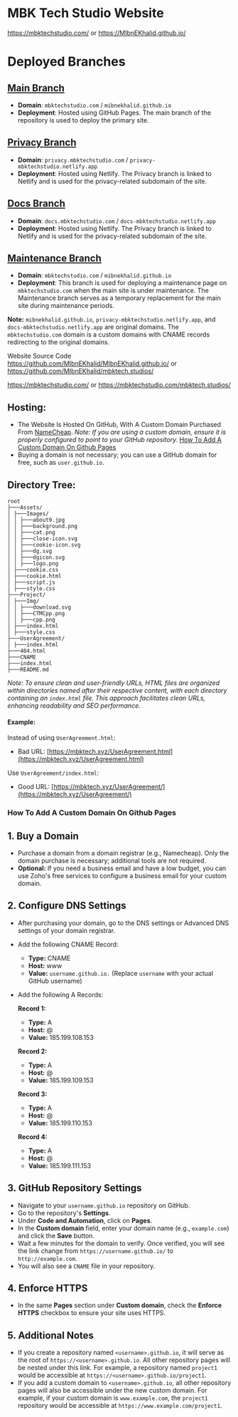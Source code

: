 # MBK Tech Studio Website

https://mbktechstudio.com/ or https://MIbnEKhalid.github.io/

# **Deployed Branches**

## **[Main Branch](https://github.com/MIbnEKhalid/MIbnEKhalid.github.io/tree/main)**
- **Domain**: `mbktechstudio.com` / `mibnekhalid.github.io`
- **Deployment**: Hosted using GitHub Pages. The main branch of the repository is used to deploy the primary site.

## **[Privacy Branch](https://github.com/MIbnEKhalid/MIbnEKhalid.github.io/tree/Privacy)**
- **Domain**: `privacy.mbktechstudio.com` / `privacy-mbktechstudio.netlify.app`
- **Deployment**: Hosted using Netlify. The Privacy branch is linked to Netlify and is used for the privacy-related subdomain of the site.

## **[Docs Branch](https://github.com/MIbnEKhalid/MIbnEKhalid.github.io/tree/Docs)**
- **Domain**: `docs.mbktechstudio.com` / `docs-mbktechstudio.netlify.app`
- **Deployment**: Hosted using Netlify. The Privacy branch is linked to Netlify and is used for the privacy-related subdomain of the site.

## **[Maintenance Branch](https://github.com/MIbnEKhalid/MIbnEKhalid.github.io/tree/Maintenance)**
- **Domain**: `mbktechstudio.com` / `mibnekhalid.github.io`
- **Deployment**: This branch is used for deploying a maintenance page on `mbktechstudio.com` when the main site is under maintenance. The Maintenance branch serves as a temporary replacement for the main site during maintenance periods.

**Note:** `mibnekhalid.github.io`, `privacy-mbktechstudio.netlify.app`, and `docs-mbktechstudio.netlify.app` are original domains. The `mbktechstudio.com` domain is a custom domains with CNAME records redirecting to the original domains.








Website Source Code 
https://github.com/MIbnEKhalid/MIbnEKhalid.github.io/ or https://github.com/MIbnEKhalid/mbktech.studios/

https://mbktechstudio.com/ or https://mbktechstudio.com/mbktech.studios/

## Hosting:
- The Website Is Hosted On GitHub, With A Custom Domain Purchased From [NameCheap](https://namecheap.com).
  *Note: If you are using a custom domain, ensure it is properly configured to point to your GitHub repository.* [How To Add A Custom Domain On Github Pages](#how-to-add-a-custom-domain-on-github-pages)
- Buying a domain is not necessary; you can use a GitHub domain for free, such as `user.github.io`.

## Directory Tree:

```
root
├───Assets/
│ ├───Images/
│ │ ├───about9.jpg
│ │ ├───background.png
│ │ ├───cat.png
│ │ ├───close-icon.svg
│ │ ├───cookie-icon.svg
│ │ ├───dg.svg
│ │ ├───dgicon.svg
│ │ ├───logo.png
│ ├───cookie.css
│ ├───cookie.html
│ ├───script.js
│ ├───style.css
├───Project/
│ ├───Img/
│ │ ├───download.svg
│ │ ├───CTMCpp.png
│ │ ├───cpp.png
│ ├───index.html
│ ├───style.css
├───UserAgreement/
│ ├───index.html
├───404.html
├───CNAME
├───index.html
├───README.md
```

*Note: To ensure clean and user-friendly URLs, HTML files are organized within directories named after their respective content, with each directory containing an `index.html` file. This approach facilitates clean URLs, enhancing readability and SEO performance.*

#### Example:

Instead of using `UserAgreement.html`:
- Bad URL: [https://mbktech.xyz/UserAgreement.html](https://mbktech.xyz/UserAgreement.html)

Use `UserAgreement/index.html`:
  - Good URL: [https://mbktech.xyz/UserAgreement/](https://mbktech.xyz/UserAgreement/)

### How To Add A Custom Domain On Github Pages

## 1. Buy a Domain
- Purchase a domain from a domain registrar (e.g., Namecheap). Only the domain purchase is necessary; additional tools are not required.
- **Optional:** If you need a business email and have a low budget, you can use Zoho's free services to configure a business email for your custom domain.

## 2. Configure DNS Settings
- After purchasing your domain, go to the DNS settings or Advanced DNS settings of your domain registrar.

- Add the following CNAME Record:

    - **Type:** CNAME
    - **Host:** www
    - **Value:** `username.github.io.` (Replace `username` with your actual GitHub username)

- Add the following A Records:

    **Record 1:**
    - **Type:** A
    - **Host:** @
    - **Value:** 185.199.108.153

    **Record 2:**
    - **Type:** A
    - **Host:** @
    - **Value:** 185.199.109.153

    **Record 3:**
    - **Type:** A
    - **Host:** @
    - **Value:** 185.199.110.153

    **Record 4:**
    - **Type:** A
    - **Host:** @
    - **Value:** 185.199.111.153


## 3. GitHub Repository Settings
- Navigate to your `username.github.io` repository on GitHub.
- Go to the repository's **Settings**.
- Under **Code and Automation**, click on **Pages**.
- In the **Custom domain** field, enter your domain name (e.g., `example.com`) and click the **Save** button.
- Wait a few minutes for the domain to verify. Once verified, you will see the link change from `https://username.github.io/` to `http://example.com`.
- You will also see a `CNAME` file in your repository.

## 4. Enforce HTTPS
- In the same **Pages** section under **Custom domain**, check the **Enforce HTTPS** checkbox to ensure your site uses HTTPS.

## 5. Additional Notes
- If you create a repository named `<username>.github.io`, it will serve as the root of `https://<username>.github.io`. All other repository pages will be nested under this link. For example, a repository named `project1` would be accessible at `https://<username>.github.io/project1`.
- If you add a custom domain to `<username>.github.io`, all other repository pages will also be accessible under the new custom domain. For example, if your custom domain is `www.example.com`, the `project1` repository would be accessible at `https://www.example.com/project1`.
